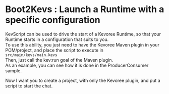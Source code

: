 # Boot2Kevs : Launch a Runtime with a specific configuration

KevScript can be used to drive the start of a Kevoree Runtime, so that your Runtime starts in a configuration that suits to you.    
To use this ability, you just need to have the Kevoree Maven plugin in your POM/project, and place the script to execute in    
`src/main/kevs/main.kevs`     
Then, just call the kev:run goal of the Maven plugin.    
As an example, you can see how it is done in the ProducerConsumer sample.

Now I want you to create a project, with only the Kevoree plugin, and put a script to start the chat.
